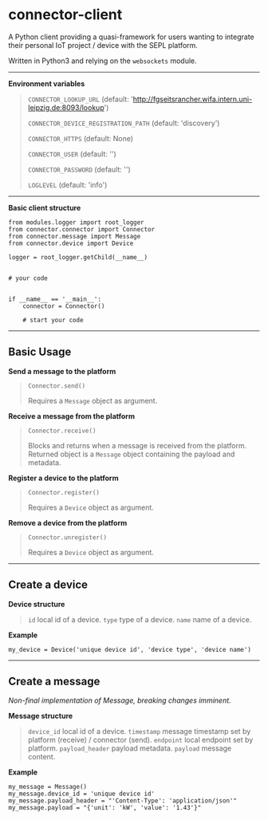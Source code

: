 connector-client
================

A Python client providing a quasi-framework for users wanting to integrate their personal IoT project / device with the SEPL platform.

Written in Python3 and relying on the `websockets` module.

----------

**Environment variables**
> 
> `CONNECTOR_LOOKUP_URL` (default:
> 'http://fgseitsrancher.wifa.intern.uni-leipzig.de:8093/lookup')
> 
> `CONNECTOR_DEVICE_REGISTRATION_PATH` (default: 'discovery')
> 
> `CONNECTOR_HTTPS` (default: None)
> 
> `CONNECTOR_USER` (default: '')
> 
> `CONNECTOR_PASSWORD` (default: '')
> 
> `LOGLEVEL` (default: 'info')

----------

**Basic client structure**

    from modules.logger import root_logger
    from connector.connector import Connector
    from connector.message import Message
    from connector.device import Device
    
    logger = root_logger.getChild(__name__)
    
    
    # your code


    if __name__ == '__main__':
        connector = Connector()
        
        # start your code


-------------

Basic Usage
-----------

**Send a message to the platform**
> 
>     Connector.send() 
> 
> Requires a `Message` object as argument.
> 

**Receive a message from the platform**
> 
>     Connector.receive()
> 
> Blocks and returns when a message is received from the platform.
> Returned object is a `Message` object containing the payload and
> metadata.
> 

**Register a device to the platform**
> 
>     Connector.register()
> 
> Requires a `Device` object as argument.
> 

 **Remove a device from the platform**
> 
>     Connector.unregister()
> 
> Requires a `Device` object as argument.

----------

Create a device
-----------------

**Device structure**

> `id` local id of a device.
> `type` type of a device.
> `name` name of a device.

**Example**

    my_device = Device('unique device id', 'device type', 'device name')


----------

Create a message
----------------
*Non-final implementation of Message, breaking changes imminent.*

**Message structure**

> `device_id` local id of a device.
> `timestamp` message timestamp set by platform (receive) / connector (send).
> `endpoint` local endpoint set by platform.
> `payload_header` payload metadata.
> `payload` message content.

**Example**

    my_message = Message()
    my_message.device_id = 'unique device id'
    my_message.payload_header = "'Content-Type': 'application/json'"
    my_message.payload = "{'unit': 'kW', 'value': '1.43'}"
